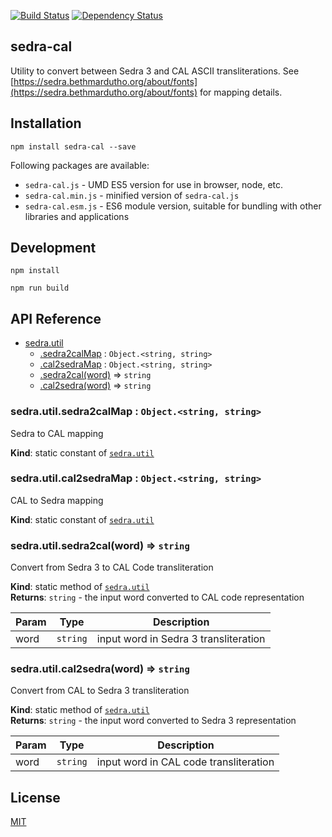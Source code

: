 [![Build Status](https://travis-ci.org/peshitta/sedra-cal.svg?branch=master)](https://travis-ci.org/peshitta/sedra-cal)
[![Dependency Status](https://david-dm.org/peshitta/sedra-cal.svg)](https://david-dm.org/peshitta/sedra-cal)

## sedra-cal

Utility to convert between Sedra 3 and CAL ASCII transliterations.
See [https://sedra.bethmardutho.org/about/fonts](https://sedra.bethmardutho.org/about/fonts)
for mapping details.

## Installation

```
npm install sedra-cal --save
```

Following packages are available:
* `sedra-cal.js` - UMD ES5 version for use in browser, node, etc.
* `sedra-cal.min.js` - minified version of `sedra-cal.js`
* `sedra-cal.esm.js` - ES6 module version, suitable for bundling with other 
libraries and applications

## Development

```
npm install
```
```
npm run build
```

## API Reference

* [sedra.util](#sedra.module_util)
    * [.sedra2calMap](#sedra.module_util.sedra2calMap) : <code>Object.&lt;string, string&gt;</code>
    * [.cal2sedraMap](#sedra.module_util.cal2sedraMap) : <code>Object.&lt;string, string&gt;</code>
    * [.sedra2cal(word)](#sedra.module_util.sedra2cal) ⇒ <code>string</code>
    * [.cal2sedra(word)](#sedra.module_util.cal2sedra) ⇒ <code>string</code>

<a name="sedra.module_util.sedra2calMap"></a>

### sedra.util.sedra2calMap : <code>Object.&lt;string, string&gt;</code>
Sedra to CAL mapping

**Kind**: static constant of [<code>sedra.util</code>](#sedra.module_util)  
<a name="sedra.module_util.cal2sedraMap"></a>

### sedra.util.cal2sedraMap : <code>Object.&lt;string, string&gt;</code>
CAL to Sedra mapping

**Kind**: static constant of [<code>sedra.util</code>](#sedra.module_util)  
<a name="sedra.module_util.sedra2cal"></a>

### sedra.util.sedra2cal(word) ⇒ <code>string</code>
Convert from Sedra 3 to CAL Code transliteration

**Kind**: static method of [<code>sedra.util</code>](#sedra.module_util)  
**Returns**: <code>string</code> - the input word converted to CAL code representation  

| Param | Type | Description |
| --- | --- | --- |
| word | <code>string</code> | input word in Sedra 3 transliteration |

<a name="sedra.module_util.cal2sedra"></a>

### sedra.util.cal2sedra(word) ⇒ <code>string</code>
Convert from CAL to Sedra 3 transliteration

**Kind**: static method of [<code>sedra.util</code>](#sedra.module_util)  
**Returns**: <code>string</code> - the input word converted to Sedra 3 representation  

| Param | Type | Description |
| --- | --- | --- |
| word | <code>string</code> | input word in CAL code transliteration |


## License

[MIT](https://github.com/peshitta/sedra-cal/blob/master/LICENSE)
